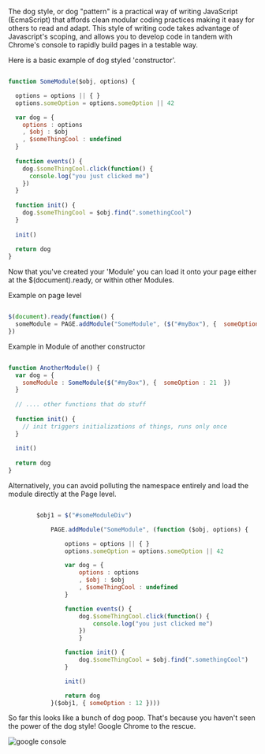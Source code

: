The dog style, or dog "pattern" is a practical way of writing JavaScript (EcmaScript) 
that affords clean modular coding practices making it easy for others to read and adapt. This style
of writing code takes advantage of Javascript's scoping, and allows you to develop code in tandem with
Chrome's console to rapidly build pages in a testable way.

Here is a basic example of dog styled 'constructor'.

```JavaScript

function SomeModule($obj, options) {

  options = options || { }
  options.someOption = options.someOption || 42

  var dog = {
    options : options
    , $obj : $obj
    , $someThingCool : undefined
  }
  
  function events() {
    dog.$someThingCool.click(function() {
      console.log("you just clicked me")
    })
  }
  
  function init() {
    dog.$someThingCool = $obj.find(".somethingCool")
  }
  
  init()
  
  return dog
}
```

Now that you've created your 'Module' you can load it onto your page either at the $(document).ready,
or within other Modules.

Example on page level

```JavaScript

$(document).ready(function() {
  someModule = PAGE.addModule("SomeModule", ($("#myBox"), {  someOption : 21  }))
})

```

Example in Module of another constructor
```JavaScript

function AnotherModule() {
  var dog = {
    someModule : SomeModule($("#myBox"), {  someOption : 21  })
  }
  
  // .... other functions that do stuff
  
  function init() {
    // init triggers initializations of things, runs only once
  }
  
  init()
  
  return dog
}
```

Alternatively, you can avoid polluting the namespace entirely and load the module directly at the Page level.

```JavaScript

  		$obj1 = $("#someModuleDiv")

			PAGE.addModule("SomeModule", (function ($obj, options) {

				options = options || { }
				options.someOption = options.someOption || 42

				var dog = {
					options : options
					, $obj : $obj
					, $someThingCool : undefined
				}

				function events() {
					dog.$someThingCool.click(function() {
						console.log("you just clicked me")
					})
					}

				function init() {
					dog.$someThingCool = $obj.find(".somethingCool")
				}

				init()

				return dog
			}($obj1, { someOption : 12 })))


```

So far this looks like a bunch of dog poop. That's because you haven't seen the power of the dog style!
Google Chrome to the rescue.

![google console](http://www.mangoroom.com/work/example-console.png)
